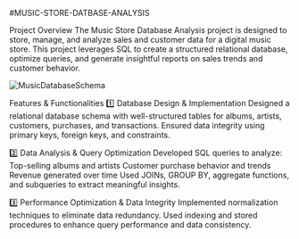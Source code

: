 #MUSIC-STORE-DATBASE-ANALYSIS

Project Overview
The Music Store Database Analysis project is designed to store, manage, and analyze sales and customer data for a digital music store. This project leverages SQL to create a structured relational database, optimize queries, and generate insightful reports on sales trends and customer behavior.

![MusicDatabaseSchema](https://github.com/user-attachments/assets/4de4a445-19ad-4b52-b77f-0946afb85305)

Features & Functionalities
1️⃣ Database Design & Implementation
Designed a relational database schema with well-structured tables for albums, artists, customers, purchases, and transactions.
Ensured data integrity using primary keys, foreign keys, and constraints.

2️⃣ Data Analysis & Query Optimization
Developed SQL queries to analyze:
Top-selling albums and artists
Customer purchase behavior and trends
Revenue generated over time
Used JOINs, GROUP BY, aggregate functions, and subqueries to extract meaningful insights.

3️⃣ Performance Optimization & Data Integrity
Implemented normalization techniques to eliminate data redundancy.
Used indexing and stored procedures to enhance query performance and data consistency.

